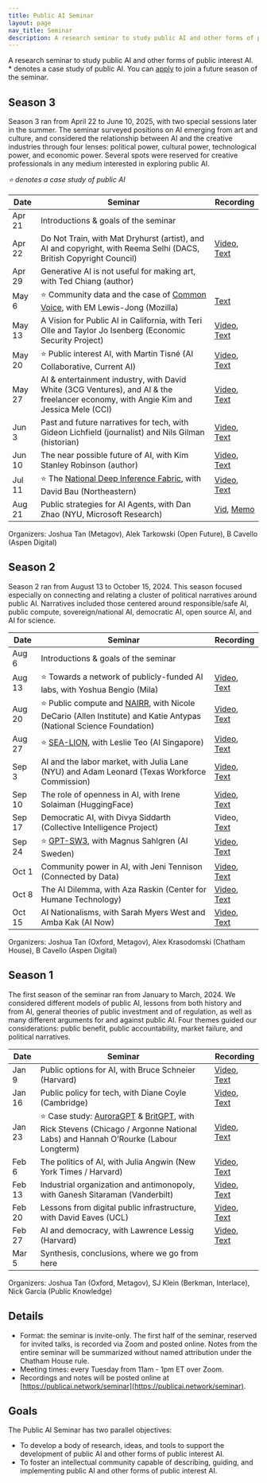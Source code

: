 ```yaml
---
title: Public AI Seminar
layout: page
nav_title: Seminar
description: A research seminar to study public AI and other forms of public interest AI.
---
```


A research seminar to study public AI and other forms of public interest AI. * denotes a case study of public AI. You can [apply](https://forms.gle/1f8fkcCEjEoJF6L78) to join a future season of the seminar.

## Season 3
Season 3 ran from April 22 to June 10, 2025, with two special sessions later in the summer. The seminar surveyed positions on AI emerging from art and culture, and considered the relationship between AI and the creative industries through four lenses: political power, cultural power, technological power, and economic power. Several spots were reserved for creative professionals in any medium interested in exploring public AI.

*⭐ denotes a case study of public AI*

| Date | Seminar | Recording |
|------|---------|-----------|
| Apr 21 | Introductions & goals of the seminar |
| Apr 22 | Do Not Train, with Mat Dryhurst (artist), and AI and copyright, with Reema Selhi (DACS, British Copyright Council) | [Video](https://youtu.be/PTXqXvWh5jk), [Text](https://docs.google.com/document/d/1dA6y01RaEvgApO6VrCAEjd4K-eZl5U9oN_2xP40GzNs/edit?tab=t.0) |
| Apr 29 | Generative AI is not useful for making art, with Ted Chiang (author) | |
| May 6 | ⭐ Community data and the case of [Common Voice](https://github.com/common-voice/common-voice), with EM Lewis-Jong (Mozilla) | [Text](https://docs.google.com/document/d/11K5Mln8f4RmzTqmjfwahsRJax3SepiiRgE24Kv0-op8/edit?tab=t.0) |
| May 13 | A Vision for Public AI in California, with Teri Olle and Taylor Jo Isenberg (Economic Security Project) | [Video](https://youtu.be/HorkM5CndtE), [Text](https://docs.google.com/document/d/1rjO6enuPU7YlCb_RCnAmhfs9nW_v7CNy9suXTlTSOjE/edit?usp=drive_link) |
| May 20 | ⭐ Public interest AI, with Martin Tisné (AI Collaborative, Current AI) | [Video](https://youtu.be/3kd39SvaOr8), [Text](https://docs.google.com/document/d/1mFQvRwSY3ou9eVSEdnJJrgI61g-I3rRs_kWbmmWU-S0/edit?tab=t.0) |
| May 27 | AI & entertainment industry, with David White (3CG Ventures), and AI & the freelancer economy, with Angie Kim and Jessica Mele (CCI) | [Video](https://youtu.be/U3oJQ51vOBU), [Text](https://docs.google.com/document/d/1lKzkxsS-8boabpbKud1X7iOhWWjWs-x1PnrhU6GnBsg/edit?tab=t.0) |
| Jun 3 | Past and future narratives for tech, with Gideon Lichfield (journalist) and Nils Gilman (historian) | [Video](https://youtu.be/3UVfaegU2vk), [Text](https://docs.google.com/document/d/1vWZQPKtWbtQM0AfJCjsSxNSZsZiSVBJ0f-V146nJ5DM/edit?tab=t.0) |
| Jun 10 | The near possible future of AI, with Kim Stanley Robinson (author) | [Video](https://youtu.be/qQe7H9CY5Bw), [Text](https://docs.google.com/document/d/1POa6jdSMKxWt-ktxoyxezLKu8PD4GtAxUshSAdbtgU8/edit?tab=t.0) |
| Jul 11 | ⭐ The [National Deep Inference Fabric](https://ndif.us), with David Bau (Northeastern) | [Video](https://youtu.be/y6DZloFMZT4), [Text](https://docs.google.com/document/d/1gCCvDQN54xjcgXu8X5BHSIqvEIkXrVDPe-UaiQwLO4g/edit?tab=t.0) |
| Aug 21 | Public strategies for AI Agents, with Dan Zhao (NYU, Microsoft Research) | [Vid](https://www.youtube.com/watch?v=wZ23B9ohMvQ), [Memo](https://docs.google.com/document/d/1eVaVJVkwHw3HIKePBsfTVd_q6h4mawnsnXXql6NHqc8/edit?tab=t.0)

Organizers: Joshua Tan (Metagov), Alek Tarkowski (Open Future), B Cavello (Aspen Digital)

## Season 2
Season 2 ran from August 13 to October 15, 2024. This season focused especially on connecting and relating a cluster of political narratives around public AI.  Narratives included those centered around responsible/safe AI, public compute, sovereign/national AI, democratic AI, open source AI, and AI for science.

| Date | Seminar | Recording |
|------|---------|-----------|
| Aug 6 | Introductions & goals of the seminar | |
| Aug 13 | ⭐ Towards a network of publicly-funded AI labs, with Yoshua Bengio (Mila) | [Video](https://archive.org/details/public-ai-bengio), [Text](https://docs.google.com/document/d/1na9xHK95XLW9TaUOx5DF_bpTu9mgTQYSAT7bWzWAMHM/edit) |
| Aug 20 | ⭐ Public compute and [NAIRR](https://nairrpilot.org/), with Nicole DeCario (Allen Institute) and Katie Antypas (National Science Foundation) | [Video](https://archive.org/details/public-ai-decario-antypas), [Text](https://docs.google.com/document/d/1Dr3UlH9Orb7GD0wYga94xNIVKOrEkjH2P_A1qqvBWZ4/edit?usp=sharing) |
| Aug 27 | ⭐ [SEA-LION](https://sea-lion.ai/), with Leslie Teo (AI Singapore) | [Video](https://archive.org/details/public-ai-teo), [Text](https://docs.google.com/document/d/18TPtkUfRmhZbpvuQPgrmr_kCiK9R_mBhHa6aDKYekMI/edit) |
| Sep 3 | AI and the labor market, with Julia Lane (NYU) and Adam Leonard (Texas Workforce Commission) | [Video](https://archive.org/details/public-ai-lane-leonard), [Text](https://docs.google.com/document/d/1pD3Ytmjgd7eTvAqfhLsm9IXkzdg60yA0uqHGSsdSr5I/edit) |
| Sep 10 | The role of openness in AI, with Irene Solaiman (HuggingFace) | [Video](https://archive.org/details/public-ai-solaiman), [Text](https://docs.google.com/document/d/1qV-1StRDlSFpVPXtusmXAxNIgGtR6CTpno9dUe8tiZY/edit) |
| Sep 17 | Democratic AI, with Divya Siddarth (Collective Intelligence Project) | Video, [Text](https://docs.google.com/document/d/1z0OOK7lwcwXBU59hqwFMR6_Plycdri52n01E89zhNm4/edit) |
| Sep 24 |⭐ [GPT-SW3](https://www.ai.se/en/project/gpt-sw3), with Magnus Sahlgren (AI Sweden) | [Video](https://www.youtube.com/watch?v=0ak4vcFCjSA&list=PL95oM4NmjfADBo-cZ4fYjw8Hd1rn0sILL), [Text](https://docs.google.com/document/d/1zp2mVGcPRIUPe_h4GqT12-tyCkVO-RTj3LSugiPv3ek/edit?tab=t.0#heading=h.d5078j16iqmz) |
| Oct 1 | Community power in AI, with Jeni Tennison (Connected by Data) | [Video](https://www.youtube.com/watch?v=C6lUBq59m5M&list=PL95oM4NmjfADBo-cZ4fYjw8Hd1rn0sILL&index=1), [Text](https://docs.google.com/document/d/1uHOgx85q3v1mgO_xOfelYU5nlsFYgk7nlshmLt7qAKo/edit?tab=t.0) |
| Oct 8 | The AI Dilemma, with Aza Raskin (Center for Humane Technology) | [Video](https://www.youtube.com/watch?v=gmtHT2zt-4g&list=PL95oM4NmjfADBo-cZ4fYjw8Hd1rn0sILL&index=2), [Text](https://docs.google.com/document/d/1ATwQxTheRL7QOFGSbVO2Di2TCdbEr-GlVKBj3ldAR6U/edit?tab=t.0) |
| Oct 15 | AI Nationalisms, with Sarah Myers West and Amba Kak (AI Now) | [Video](https://youtu.be/_fqbtIQtHFE), [Text](https://docs.google.com/document/d/10o_fJVzRHsSxcSMJuyp4UmG9IlYMB-dO8EDs8Vqa6Uc/edit?tab=t.0) |

Organizers: Joshua Tan (Oxford, Metagov), Alex Krasodomski (Chatham House), B Cavello (Aspen Digital)

## Season 1

The first season of the seminar ran from January to March, 2024. We considered different models of public AI, lessons from both history and from AI, general theories of public investment and of regulation, as well as many different arguments for and against public AI. Four themes guided our considerations: public benefit, public accountability, market failure, and political narratives.

| Date | Seminar | Recording |
|------|---------|-----------|
| Jan 9|  Public options for AI, with Bruce Schneier (Harvard) | [Video](https://archive.org/details/public-ai-schneier), [Text](https://docs.google.com/document/d/1j0foQVDe0ELYJCrZxOM7ueSiXFVvWr84Hycl2ZdeWFE/edit) |
| Jan 16|  Public policy for tech, with Diane Coyle (Cambridge) | [Video](https://archive.org/details/public-ai-coyle), [Text](https://docs.google.com/document/d/1n3DcShalIqN0drYMJbbZBANNWbKznAtiT5n3jtsz0tM/edit) |
| Jan 23| ⭐ Case study: [AuroraGPT](https://auroragpt.anl.gov/) & [BritGPT](https://www.theguardian.com/technology/2023/mar/15/uk-to-invest-900m-in-supercomputer-in-bid-to-build-own-britgpt#:~:text=The%20UK%20government%20is%20to,build%20its%20own%20%E2%80%9CBritGPT%E2%80%9D.), with Rick Stevens (Chicago / Argonne National Labs) and Hannah O’Rourke (Labour Longterm) | [Video](https://archive.org/details/public-ai-stevens-orourke), [Text](https://docs.google.com/document/d/1B2hpWIP-8kXCHuMuJ9ocr3Nk-R-M37OavXLyefiWiUQ/edit) |
| Feb 6|  The politics of AI, with Julia Angwin (New York Times / Harvard) | [Video](https://archive.org/details/public-ai-angwin), [Text](https://docs.google.com/document/d/14KkrfR7dLQcrUotxhXDQhoTHSV0wg6ehWpPddt6gyko/edit) |
| Feb 13|  Industrial organization and antimonopoly, with Ganesh Sitaraman (Vanderbilt) | [Video](https://archive.org/details/public-ai-sitaraman), [Text](https://docs.google.com/document/d/1tJMZ0QHDO2fn1R_Ilftpx9nwliBy_CIufxFfPIgAltU/edit) |
| Feb 20|  Lessons from digital public infrastructure, with David Eaves (UCL) | [Video](https://archive.org/details/public-ai-eaves), [Text](https://docs.google.com/document/d/1kuVO1-7o_RQCMk6USywjrlX-31q3beOAWDChAFvJIAk/edit) |
| Feb 27|  AI and democracy, with Lawrence Lessig (Harvard) | [Video](https://archive.org/details/public-ai-lessig), [Text](https://docs.google.com/document/d/1jHePFaAw_0MJSBqZ84Toep1GS3HR5DftpyHTzTTL8qk/edit) |
| Mar 5 | Synthesis, conclusions, where we go from here| | 

Organizers: Joshua Tan (Oxford, Metagov), SJ Klein (Berkman, Interlace), Nick Garcia (Public Knowledge)

## Details
- Format: the seminar is invite-only. The first half of the seminar, reserved for invited talks, is recorded via Zoom and posted online. Notes from the entire seminar will be summarized without named attribution under the Chatham House rule.
- Meeting times: every Tuesday from 11am - 1pm ET over Zoom.
- Recordings and notes will be posted online at [https://publicai.network/seminar](https://publicai.network/seminar).

## Goals
The Public AI Seminar has two parallel objectives: 
- To develop a body of research, ideas, and tools to support the development of public AI and other forms of public interest AI.
- To foster an intellectual community capable of describing, guiding, and implementing public AI and other forms of public interest AI.

